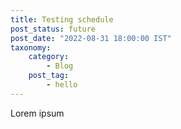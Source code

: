 ```yaml
---
title: Testing schedule
post_status: future
post_date: "2022-08-31 18:00:00 IST"
taxonomy:
    category:
        - Blog
    post_tag:
        - hello
---
```


Lorem ipsum
